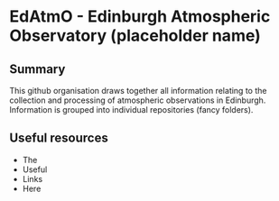 # EdAtmO - Edinburgh Atmospheric Observatory (placeholder name)

## Summary
This github organisation draws together all information relating to the collection and processing of atmospheric observations in Edinburgh. Information is grouped into individual repositories (fancy folders). 

## Useful resources
- The
- Useful
- Links
- Here
